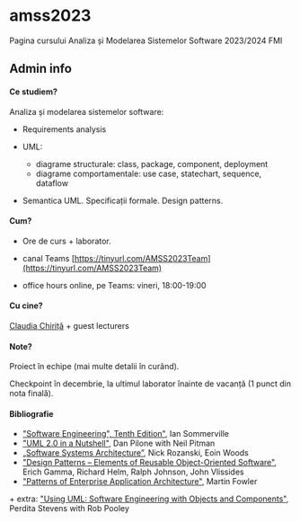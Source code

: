 # amss2023
Pagina cursului Analiza și Modelarea Sistemelor Software 2023/2024 FMI

## Admin info
#### Ce studiem?
Analiza și modelarea sistemelor software: 

- Requirements analysis

- UML:
     - diagrame structurale: class, package, component, deployment
     - diagrame comportamentale: use case, statechart, sequence, dataflow

- Semantica UML. Specificații formale. Design patterns.

#### Cum?
- Ore de curs + laborator.

- canal Teams [https://tinyurl.com/AMSS2023Team](https://tinyurl.com/AMSS2023Team)

- office hours online, pe Teams: vineri, 18:00-19:00

#### Cu cine?
 [Claudia Chiriță](https://cs.unibuc.ro/~cechirita/) + guest lecturers

#### Note?

Proiect în echipe (mai multe detalii în curând). 

Checkpoint în decembrie, la ultimul laborator înainte de vacanță (1 punct din nota finală). 

#### Bibliografie
- ["Software Engineering", Tenth Edition"](https://books.google.ro/books/about/Software_Engineering_Global_Edition.html?id=W_LjCwAAQBAJ&redir_esc=y), Ian Sommerville
- ["UML 2.0 in a Nutshell"](https://www.oreilly.com/library/view/uml-20-in/0596007957/), Dan Pilone with Neil Pitman
- [„Software Systems Architecture”](https://www.viewpoints-and-perspectives.info/), Nick Rozanski, Eoin Woods
- ["Design Patterns – Elements of Reusable Object-Oriented Software"](https://www.oreilly.com/library/view/design-patterns-elements/0201633612/), Erich Gamma, Richard Helm, Ralph Johnson, John Vlissides
- ["Patterns of Enterprise Application Architecture"](https://www.martinfowler.com/books/eaa.html), Martin Fowler

\+ extra: 	["Using UML: Software Engineering with Objects and Components"](https://homepages.inf.ed.ac.uk/perdita/Book/), Perdita Stevens with Rob Pooley  
